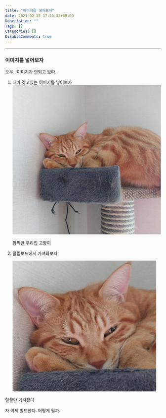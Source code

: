 ```yaml
---
title: "이미지를 넣어보자"
date: 2021-02-25 17:55:32+09:00
Description: ""
Tags: []
Categories: []
DisableComments: true
---
```


---



### 이미지를 넣어보자



오우.. 이미지가 안되고 있따.

1. 내가 갖고있는 이미지를 넣어보자![20201216_104743](../../static/images/20201216_104743.jpg)

   깜찍한 우리집 고양이

2. 클립보드에서 가져와보자

   ![image-20210227173939462](../../static/images/image-20210227173939462.png)

얼굴만 가져왔다



자 이제 빌드한다. 어떻게 될까.. 